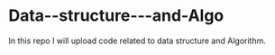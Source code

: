 # Data--structure---and-Algo
In this repo I will upload code related to data structure and Algorithm.
